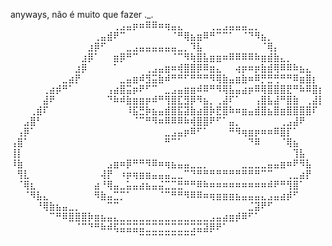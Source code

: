 anyways, não é muito que fazer
._.
⠀⠀⠀⠀⠀⠀⠀⠀⠀⠀⠀⠀⠀⠀⠀⠀⢀⣠⣤⡶⠶⠿⠿⠶⢶⣤⣄⠀⠀⠀⠀⢀⣀⣠⣤⣤⣤⣀⡀⠀⠀⠀⠀⠀⠀⠀⠀⠀⠀
⠀⠀⠀⠀⠀⠀⠀⠀⠀⠀⠀⠀⠀⢀⣤⣾⠟⠉⠀⠀⠀⠀⠀⠀⠀⠈⠛⢿⣦⣶⠿⠛⠉⠉⠁⠀⠈⠙⠻⣦⡀⠀⠀⠀⠀⠀⠀⠀⠀
⠀⠀⠀⠀⠀⠀⠀⠀⠀⠀⠀⠀⣰⡿⠋⠀⠀⠀⣀⣠⣤⣤⣤⣤⣤⣤⣀⡀⠹⣧⠀⠀⠀⠀⠀⠀⠀⠀⠀⠈⢿⡄⠀⠀⠀⠀⠀⠀⠀
⠀⠀⠀⠀⠀⠀⠀⠀⠀⠀⠀⣰⡿⠁⠀⠀⣶⡿⠛⠉⠀⠀⠀⠀⠀⠈⠉⠻⢷⣿⣧⣶⣶⠶⠿⠿⠿⠿⠷⣶⣾⣷⣄⡀⠀⠀⠀⠀⠀
⠀⠀⠀⠀⠀⠀⠀⠀⠀⠀⣰⡿⠀⠀⠀⠀⠁⠀⠀⠀⠀⢀⣠⣤⣶⠶⢾⣿⣿⡿⠿⣶⣄⠀⠀⢴⡶⠶⡶⣷⣾⢿⠿⠿⠷⣦⣄⠀⠀
⠀⠀⠀⠀⠀⠀⠀⠀⣀⣴⡟⠀⠀⠀⠀⠀⠀⣀⣤⣶⠾⣻⣭⣷⠾⠛⠛⠋⠛⠛⠛⠻⢿⣷⣤⣶⣷⠶⠿⡛⣛⢛⠛⠛⠿⣶⣿⡆⠀
⠀⠀⠀⠀⠀⢀⣴⡾⠛⠁⠀⠀⠀⠀⠀⢠⣴⣿⣭⡶⠟⠋⠉⠀⣀⣠⣤⣶⣶⠾⠿⠛⠻⢿⣧⣤⣴⡶⠿⢿⣿⣿⣿⣟⠛⠷⠿⣿⡆
⠀⠀⠀⠀⠀⣼⠟⠀⠀⠀⠀⠀⠀⠀⠀⠙⠷⠾⣷⣶⣶⡶⠾⠛⢻⣿⣏⣻⡿⠻⣦⡀⢀⣼⠏⠁⠀⠀⢠⣿⣧⣼⠛⣿⣷⠀⢀⣼⡇
⠀⠀⠀⢀⣾⠏⠀⠀⠀⠀⠀⠀⠀⠀⠀⠀⠀⠀⠸⣯⣛⡷⣦⣤⣾⣿⣯⣽⣷⣴⣿⡷⣟⣿⠷⠶⣶⣤⣾⣿⣦⣿⣶⣿⣿⣿⣿⠏⠀
⠀⠀⣠⣿⠃⠀⠀⠀⠀⠀⠀⠀⠀⠀⠀⠀⠀⠀⠀⠈⠉⠛⠻⠶⠿⠿⠿⠷⢾⣿⣿⠟⠋⠁⣤⡀⠀⠀⠀⠀⠀⠀⢀⣠⣼⠟⠀⠀⠀
⠀⢠⡿⠁⠀⠀⠀⠀⠀⠀⠀⠀⠀⠀⠀⠀⠀⠀⠀⠀⠀⠀⠀⠀⣀⣠⣤⡶⠿⠋⠁⠀⠀⠀⠛⠻⢶⣶⡶⠶⠶⠿⣿⡏⠁⠀⠀⠀⠀
⢠⣿⠁⠀⠀⠀⠀⠀⠀⠀⠀⠀⠀⠀⠀⠀⠀⠀⠀⠀⠀⠀⠀⠀⠛⠉⠁⠀⠀⠀⠀⠀⠀⠀⠀⠀⠀⠙⠿⠀⠀⠀⠈⢿⣦⠀⠀⠀⠀
⢸⡇⠀⠀⠀⠀⠀⠀⠀⠀⠀⠀⠀⠀⠀⠀⠀⠀⠀⠀⠀⠀⠀⠀⠀⠀⠀⠀⠀⠀⠀⠀⠀⠀⠀⠀⠀⠀⠀⠀⠀⠀⠀⠀⢹⣧⠀⠀⠀
⠸⣷⠀⠀⠀⠀⠀⠀⠀⠀⠀⠀⠀⠀⠀⣠⣶⠶⡿⠛⠛⠻⠿⠶⢶⣦⣤⣤⣀⣀⡀⠀⠀⠀⠀⠀⣀⣀⣀⣀⣤⣤⣶⠶⠟⠻⣧⠀⠀
⠀⢻⣇⠀⠀⠀⠀⠀⠀⠀⠀⠀⠀⠀⢼⡟⠀⠰⡶⢶⣶⣶⣤⣤⣤⣀⣀⠉⠙⠛⠛⠛⠛⠛⠛⠛⠛⠛⠛⠉⠉⠀⠀⢀⣀⣴⡟⠀⠀
⠀⠈⢿⣆⠀⠀⠀⠀⠀⠀⠀⠀⠀⣴⠘⢿⣤⣀⣥⣤⣴⣦⣤⣬⣉⣉⣛⠛⠛⠿⠷⠶⠶⠶⠶⠶⠶⠶⠶⠶⠾⠟⠛⢻⣿⠁⠀⠀⠀
⠀⠀⠈⠻⣧⣄⠀⠀⠀⠀⠀⠀⠀⠻⣷⣤⣉⡉⠁⠀⠀⠀⠀⠈⠉⠛⠛⠻⠿⠿⠶⢶⣶⣶⣶⣦⣤⣤⣤⣄⣠⣤⣴⡾⠋⠀⠀⠀⠀
⠀⠀⠀⠀⠘⢿⣷⣦⣤⣀⡀⠀⠀⠀⠀⠉⠉⠀⠀⠀⠀⠀⠀⠀⠀⠀⠀⠀⠀⠀⠀⠀⠀⠀⠀⠀⠀⣈⣽⠟⠋⠀⠀⠀⠀⠀⠀⠀⠀
⠀⠀⠀⠀⠀⠀⠉⠛⠿⣿⣿⣿⡷⣶⣦⣤⣄⣀⣀⣀⣀⣀⣀⣀⣀⣀⣀⣀⣀⣀⣀⣠⣤⣴⣶⡾⠿⠋⠁⠀⠀⠀⠀⠀⠀⠀⠀⠀⠀
⠀⠀⠀⠀⠀⠀⠀⠀⠀⠀⠈⠉⠙⠛⠷⠾⢯⣭⣭⣭⣭⣉⣉⣉⣉⣉⣉⣉⣩⣭⣽⡿⠟⠁⠀⠀⠀⠀⠀⠀⠀⠀⠀⠀⠀⠀⠀⠀⠀
⠀⠀⠀⠀⠀⠀⠀⠀⠀⠀⠀⠀⠀⠀⠀⠀⠀⠀⠀⠀⠉⠉⠉⠉⠉⠉⠉⠉⠉⠀⠀⠀⠀⠀⠀⠀⠀⠀⠀⠀⠀⠀⠀⠀⠀⠀⠀⠀⠀
